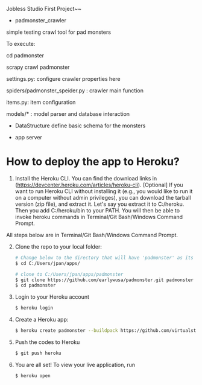 Jobless Studio First Project~~

- padmonster_crawler

simple testing crawl tool for pad monsters

To execute:

cd padmonster

scrapy crawl padmonster

settings.py: configure crawler properties here

spiders/padmonster_speider.py : crawler main function

items.py: item configuration

models/* : model parser and database interaction


- DataStructure
define basic schema for the monsters

- app
server



# How to deploy the app to Heroku?

1. Install the Heroku CLI. You can find the download links in (https://devcenter.heroku.com/articles/heroku-cli).
    [Optional] If you want to run Heroku CLI without installing it (e.g., you would like to run it on a computer without admin privileges), you can download the tarball version (zip file), and extract it. Let's say you extract it to C:/heroku. Then you add C:/heroku/bin to your PATH. You will then be able to invoke heroku commands in Terminal/Git Bash/Windows Command Prompt.

All steps below are in Terminal/Git Bash/Windows Command Prompt.

2. Clone the repo to your local folder:
    ```Bash
    # Change below to the directory that will have 'padmonster' as its sub-folder
    $ cd C:/Users/jpan/apps/
    
    # clone to C:/Users/jpan/apps/padmonster
    $ git clone https://github.com/earlywusa/padmonster.git padmonster
    $ cd padmonster
    ```

3. Login to your Heroku account
    ```Bash
    $ heroku login
    ```

4. Create a Heroku app:
    ```Bash
    $ heroku create padmonster --buildpack https://github.com/virtualstaticvoid/heroku-buildpack-r.git#heroku-16
    ```

5. Push the codes to Heroku
    ```Bash
    $ git push heroku
    ```

6. You are all set! To view your live application, run
    ```Bash
    $ heroku open
    ``` 
